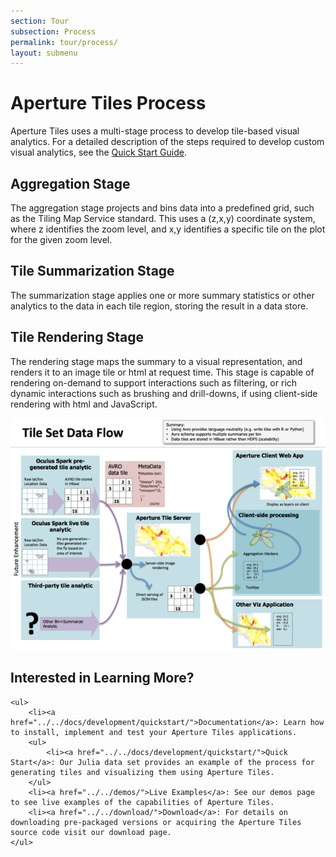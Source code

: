 ```yaml
---
section: Tour
subsection: Process
permalink: tour/process/
layout: submenu
---
```


Aperture Tiles Process
=======================

Aperture Tiles uses a multi-stage process to develop tile-based visual analytics. For a detailed description of the steps required to develop custom visual analytics, see the [Quick Start Guide](../../docs/development/quickstart/).

Aggregation Stage
-----------------

The aggregation stage projects and bins data into a predefined grid, such as the Tiling Map Service standard.  This uses a (z,x,y) coordinate system, where z identifies the zoom level, and x,y identifies a specific tile on the plot for the given zoom level. 

Tile Summarization Stage
------------------------

The summarization stage applies one or more summary statistics or other analytics to the data in each tile region, storing the result in a data store. 

Tile Rendering Stage
--------------------

The rendering stage maps the summary to a visual representation, and renders it to an image tile or html at request time. This stage is capable of rendering on-demand to support interactions such as filtering, or rich dynamic interactions such as brushing and drill-downs, if using client-side rendering with html and JavaScript.

![Aperture Tiles Architectural Overview](../../img/arch-overview.png)

<div class="git">
	<h2>Interested in Learning More?</h2>

	<ul>
		<li><a href="../../docs/development/quickstart/">Documentation</a>: Learn how to install, implement and test your Aperture Tiles applications.
		<ul>
			<li><a href="../../docs/development/quickstart/">Quick Start</a>: Our Julia data set provides an example of the process for generating tiles and visualizing them using Aperture Tiles.
		</ul>
		<li><a href="../../demos/">Live Examples</a>: See our demos page to see live examples of the capabilities of Aperture Tiles.
		<li><a href="../../download/">Download</a>: For details on downloading pre-packaged versions or acquiring the Aperture Tiles source code visit our download page.
	</ul>
</div>